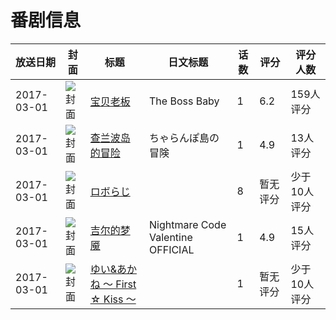 # 番剧信息

|放送日期|封面|标题|日文标题|话数|评分|评分人数|
|---|---|---|---|---|---|---|
|2017-03-01|![封面](https://lain.bgm.tv/pic/cover/c/de/4a/208044_8FT5N.jpg)|[宝贝老板](https://bangumi.tv/subject/208044)|The Boss Baby|1|6.2|159人评分|
|2017-03-01|![封面](https://lain.bgm.tv/pic/cover/c/ea/12/184315_5eNW4.jpg)|[查兰波岛的冒险](https://bangumi.tv/subject/184315)|ちゃらんぽ島の冒険|1|4.9|13人评分|
|2017-03-01|![封面](https://lain.bgm.tv/pic/cover/c/8d/d5/210473_73w7t.jpg)|[ロボらじ](https://bangumi.tv/subject/210473)||8|暂无评分|少于10人评分|
|2017-03-01|![封面](https://bangumi.tv/img/no_icon_subject.png)|[吉尔的梦魇](https://bangumi.tv/subject/256100)|Nightmare Code Valentine OFFICIAL|1|4.9|15人评分|
|2017-03-01|![封面](https://bangumi.tv/img/no_icon_subject.png)|[ゆい&あかね ～ First ☆ Kiss ～](https://bangumi.tv/subject/374946)||1|暂无评分|少于10人评分|
